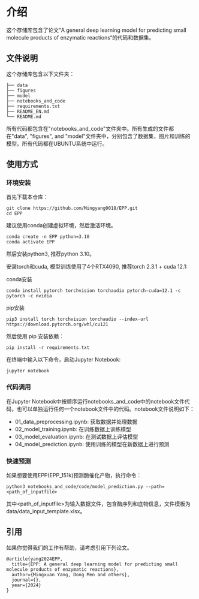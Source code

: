 # 介绍

这个存储库包含了论文“A general deep learning model for predicting small molecule products of enzymatic reactions“的代码和数据集。

## 文件说明

这个存储库包含以下文件夹：

    ├── data
    ├── figures
    ├── model
    ├── notebooks_and_code
    ├── requirements.txt
    ├── README_EN.md
    └── README.md

所有代码都包含在"notebooks_and_code"文件夹中。所有生成的文件都在"data", "figures", and "model"文件夹中，分别包含了数据集，图片和训练的模型。所有代码都在UBUNTU系统中运行。

## 使用方式

### 环境安装

首先下载本仓库：

```shell
git clone https://github.com/Mingyang0018/EPP.git
cd EPP
```

建议使用conda创建虚拟环境，然后激活环境。

```shell
conda create -n EPP python=3.10
conda activate EPP
```

然后安装python3, 推荐python 3.10。

安装torch和cuda, 模型训练使用了4个RTX4090, 推荐torch 2.3.1 + cuda 12.1:

conda安装

```shell
conda install pytorch torchvision torchaudio pytorch-cuda=12.1 -c pytorch -c nvidia
```

pip安装

```shell
pip3 install torch torchvision torchaudio --index-url https://download.pytorch.org/whl/cu121
```

然后使用 pip 安装依赖：

```shell
pip install -r requirements.txt
```

在终端中输入以下命令，启动Jupyter Notebook:

```shell
jupyter notebook
```

### 代码调用

在Jupyter Notebook中按顺序运行notebooks_and_code中的notebook文件代码，也可以单独运行任何一个notebook文件中的代码。notebook文件说明如下：

- 01_data_preprocessing.ipynb: 获取数据并处理数据
- 02_model_training.ipynb: 在训练数据上训练模型
- 03_model_evaluation.ipynb: 在测试数据上评估模型
- 04_model_prediction.ipynb: 使用训练的模型在新数据上进行预测

### 快速预测

如果想要使用EPP(EPP_151k)预测酶催化产物，执行命令：

```shell
python3 notebooks_and_code/code/model_prediction.py --path=<path_of_inputfile>
```

其中<path_of_inputfile>为输入数据文件，包含酶序列和底物信息，文件模板为data/data_input_template.xlsx。

## 引用

如果你觉得我们的工作有帮助，请考虑引用下列论文。

```
@article{yang2024EPP,
  title={EPP: A general deep learning model for predicting small molecule products of enzymatic reactions},
  author={Mingxuan Yang, Dong Men and others},
  journal={},
  year={2024}
}
```
